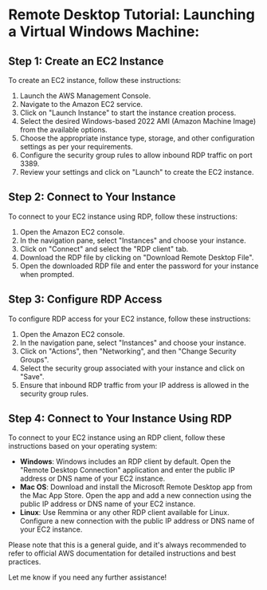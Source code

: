 # Remote Desktop Tutorial: Launching a Virtual Windows Machine: <a name="example-templates-autoscaling"></a>

## Step 1: Create an EC2 Instance
To create an EC2 instance, follow these instructions:

1. Launch the AWS Management Console.
2. Navigate to the Amazon EC2 service.
3. Click on "Launch Instance" to start the instance creation process.
4. Select the desired Windows-based 2022 AMI (Amazon Machine Image) from the available options.
5. Choose the appropriate instance type, storage, and other configuration settings as per your requirements.
6. Configure the security group rules to allow inbound RDP traffic on port 3389.
7. Review your settings and click on "Launch" to create the EC2 instance.

## Step 2: Connect to Your Instance
To connect to your EC2 instance using RDP, follow these instructions:

1. Open the Amazon EC2 console.
2. In the navigation pane, select "Instances" and choose your instance.
3. Click on "Connect" and select the "RDP client" tab.
4. Download the RDP file by clicking on "Download Remote Desktop File".
5. Open the downloaded RDP file and enter the password for your instance when prompted.

## Step 3: Configure RDP Access
To configure RDP access for your EC2 instance, follow these instructions:

1. Open the Amazon EC2 console.
2. In the navigation pane, select "Instances" and choose your instance.
3. Click on "Actions", then "Networking", and then "Change Security Groups".
4. Select the security group associated with your instance and click on "Save".
5. Ensure that inbound RDP traffic from your IP address is allowed in the security group rules.

## Step 4: Connect to Your Instance Using RDP
To connect to your EC2 instance using an RDP client, follow these instructions based on your operating system:

- **Windows**: Windows includes an RDP client by default. Open the "Remote Desktop Connection" application and enter the public IP address or DNS name of your EC2 instance.
- **Mac OS**: Download and install the Microsoft Remote Desktop app from the Mac App Store. Open the app and add a new connection using the public IP address or DNS name of your EC2 instance.
- **Linux**: Use Remmina or any other RDP client available for Linux. Configure a new connection with the public IP address or DNS name of your EC2 instance.

Please note that this is a general guide, and it's always recommended to refer to official AWS documentation for detailed instructions and best practices.

Let me know if you need any further assistance!   